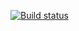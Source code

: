 [![Build status](https://ci.appveyor.com/api/projects/status/crsum6ha067mwdr8?svg=true)](https://ci.appveyor.com/project/Alexandra-Matyukhina/patternsibank)